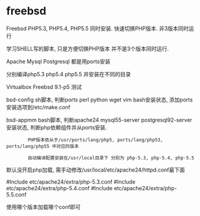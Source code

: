 freebsd
=======

Freebsd PHP5.3, PHP5.4, PHP5.5 同时安装. 快速切换PHP版本. 非3版本同时运行

学习SHELL写的脚本, 只是方便切换PHP版本 并不是3个版本同时运行.

Apache Mysql Postgresql 都是用ports安装

分别编译php5.3 php5.4 php5.5 并安装在不同的目录


Virtualbox Freebsd 9.1-p5 测试

bsd-config  sh脚本, 判断ports perl python wget vim bash安装状态, 添加ports安装选项到/etc/make.conf

bsd-appmm   bash脚本, 判断apache24 mysql55-server postgresql92-server安装状态, 判断php依赖组件并从ports安装. 
            
            PHP版本依从于/usr/ports/lang/php5, ports/lang/php53, ports/lang/php55 中对应的版本
            
            自动编译配置安装在/usr/local目录下 分别为 php-5.3, php-5.4, php-5.5
            

默认没开启php加载, 需手动修改/usr/local/etc/apache24/httpd.conf最下面

\#Include etc/apache24/extra/php-5.3.conf
\#Include etc/apache24/extra/php-5.4.conf
\#Include etc/apache24/extra/php-5.5.conf

使用哪个版本加载哪个conf即可

 
